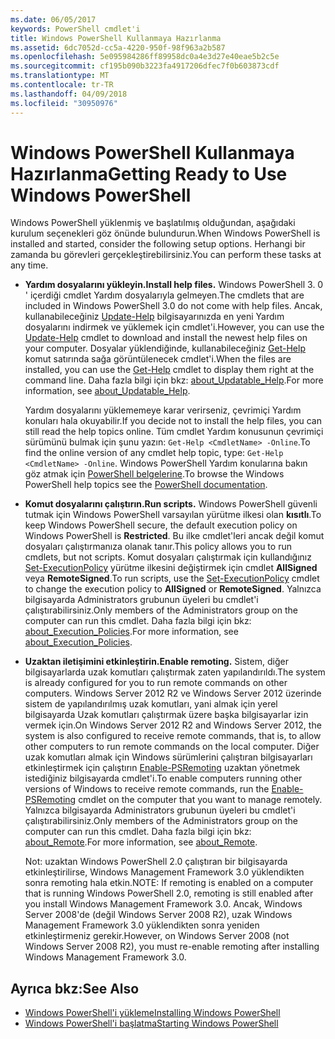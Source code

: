 ```yaml
---
ms.date: 06/05/2017
keywords: PowerShell cmdlet'i
title: Windows PowerShell Kullanmaya Hazırlanma
ms.assetid: 6dc7052d-cc5a-4220-950f-98f963a2b587
ms.openlocfilehash: 5e095984286ff89958dc0a4e3d27e40eae5b2c5e
ms.sourcegitcommit: cf195b090b3223fa4917206dfec7f0b603873cdf
ms.translationtype: MT
ms.contentlocale: tr-TR
ms.lasthandoff: 04/09/2018
ms.locfileid: "30950976"
---
```

# <a name="getting-ready-to-use-windows-powershell"></a><span data-ttu-id="9120d-103">Windows PowerShell Kullanmaya Hazırlanma</span><span class="sxs-lookup"><span data-stu-id="9120d-103">Getting Ready to Use Windows PowerShell</span></span>
<span data-ttu-id="9120d-104">Windows PowerShell yüklenmiş ve başlatılmış olduğundan, aşağıdaki kurulum seçenekleri göz önünde bulundurun.</span><span class="sxs-lookup"><span data-stu-id="9120d-104">When Windows PowerShell is installed and started, consider the following setup options.</span></span> <span data-ttu-id="9120d-105">Herhangi bir zamanda bu görevleri gerçekleştirebilirsiniz.</span><span class="sxs-lookup"><span data-stu-id="9120d-105">You can perform these tasks at any time.</span></span>

- <span data-ttu-id="9120d-106">**Yardım dosyalarını yükleyin.**</span><span class="sxs-lookup"><span data-stu-id="9120d-106">**Install help files.**</span></span> <span data-ttu-id="9120d-107">Windows PowerShell 3. 0 ' içerdiği cmdlet Yardım dosyalarıyla gelmeyen.</span><span class="sxs-lookup"><span data-stu-id="9120d-107">The cmdlets that are included in Windows PowerShell 3.0 do not come with help files.</span></span> <span data-ttu-id="9120d-108">Ancak, kullanabileceğiniz [Update-Help](/powershell/module/microsoft.powershell.core/update-help) bilgisayarınızda en yeni Yardım dosyalarını indirmek ve yüklemek için cmdlet'i.</span><span class="sxs-lookup"><span data-stu-id="9120d-108">However, you can use the [Update-Help](/powershell/module/microsoft.powershell.core/update-help) cmdlet to download and install the newest help files on your computer.</span></span> <span data-ttu-id="9120d-109">Dosyalar yüklendiğinde, kullanabileceğiniz [Get-Help](/powershell/module/microsoft.powershell.core/get-help) komut satırında sağa görüntülenecek cmdlet'i.</span><span class="sxs-lookup"><span data-stu-id="9120d-109">When the files are installed, you can use the [Get-Help](/powershell/module/microsoft.powershell.core/get-help) cmdlet to display them right at the command line.</span></span> <span data-ttu-id="9120d-110">Daha fazla bilgi için bkz: [about_Updatable_Help](/powershell/module/microsoft.powershell.core/about/about_updatable_help).</span><span class="sxs-lookup"><span data-stu-id="9120d-110">For more information, see [about_Updatable_Help](/powershell/module/microsoft.powershell.core/about/about_updatable_help).</span></span>

    <span data-ttu-id="9120d-111">Yardım dosyalarını yüklememeye karar verirseniz, çevrimiçi Yardım konuları hala okuyabilir.</span><span class="sxs-lookup"><span data-stu-id="9120d-111">If you decide not to install the help files, you can still read the help topics online.</span></span> <span data-ttu-id="9120d-112">Tüm cmdlet Yardım konusunun çevrimiçi sürümünü bulmak için şunu yazın: `Get-Help <CmdletName> -Online`.</span><span class="sxs-lookup"><span data-stu-id="9120d-112">To find the online version of any cmdlet help topic, type: `Get-Help <CmdletName> -Online`.</span></span> <span data-ttu-id="9120d-113">Windows PowerShell Yardım konularına bakın göz atmak için [PowerShell belgelerine](/powershell/scripting).</span><span class="sxs-lookup"><span data-stu-id="9120d-113">To browse the Windows PowerShell help topics see the [PowerShell documentation](/powershell/scripting).</span></span>

- <span data-ttu-id="9120d-114">**Komut dosyalarını çalıştırın.**</span><span class="sxs-lookup"><span data-stu-id="9120d-114">**Run scripts.**</span></span> <span data-ttu-id="9120d-115">Windows PowerShell güvenli tutmak için Windows PowerShell varsayılan yürütme ilkesi olan **kısıtlı**.</span><span class="sxs-lookup"><span data-stu-id="9120d-115">To keep Windows PowerShell secure, the default execution policy on Windows PowerShell is **Restricted**.</span></span> <span data-ttu-id="9120d-116">Bu ilke cmdlet'leri ancak değil komut dosyaları çalıştırmanıza olanak tanır.</span><span class="sxs-lookup"><span data-stu-id="9120d-116">This policy allows you to run cmdlets, but not scripts.</span></span> <span data-ttu-id="9120d-117">Komut dosyaları çalıştırmak için kullandığınız [Set-ExecutionPolicy](/powershell/module/microsoft.powershell.security/set-executionpolicy) yürütme ilkesini değiştirmek için cmdlet **AllSigned** veya **RemoteSigned**.</span><span class="sxs-lookup"><span data-stu-id="9120d-117">To run scripts, use the [Set-ExecutionPolicy](/powershell/module/microsoft.powershell.security/set-executionpolicy) cmdlet to change the execution policy to **AllSigned** or **RemoteSigned**.</span></span> <span data-ttu-id="9120d-118">Yalnızca bilgisayarda Administrators grubunun üyeleri bu cmdlet'i çalıştırabilirsiniz.</span><span class="sxs-lookup"><span data-stu-id="9120d-118">Only members of the Administrators group on the computer can run this cmdlet.</span></span> <span data-ttu-id="9120d-119">Daha fazla bilgi için bkz: [about_Execution_Policies](/powershell/module/microsoft.powershell.core/about/about_execution_policies).</span><span class="sxs-lookup"><span data-stu-id="9120d-119">For more information, see [about_Execution_Policies](/powershell/module/microsoft.powershell.core/about/about_execution_policies).</span></span>

- <span data-ttu-id="9120d-120">**Uzaktan iletişimini etkinleştirin.**</span><span class="sxs-lookup"><span data-stu-id="9120d-120">**Enable remoting.**</span></span> <span data-ttu-id="9120d-121">Sistem, diğer bilgisayarlarda uzak komutları çalıştırmak zaten yapılandırıldı.</span><span class="sxs-lookup"><span data-stu-id="9120d-121">The system is already configured for you to run remote commands on other computers.</span></span> <span data-ttu-id="9120d-122">Windows Server 2012 R2 ve Windows Server 2012 üzerinde sistem de yapılandırılmış uzak komutları, yani almak için yerel bilgisayarda Uzak komutları çalıştırmak üzere başka bilgisayarlar izin vermek için.</span><span class="sxs-lookup"><span data-stu-id="9120d-122">On Windows Server 2012 R2 and Windows Server 2012, the system is also configured to receive remote commands, that is, to allow other computers to run remote commands on the local computer.</span></span> <span data-ttu-id="9120d-123">Diğer uzak komutları almak için Windows sürümlerini çalıştıran bilgisayarları etkinleştirmek için çalıştırın [Enable-PSRemoting](/powershell/module/microsoft.powershell.core/enable-psremoting) uzaktan yönetmek istediğiniz bilgisayarda cmdlet'i.</span><span class="sxs-lookup"><span data-stu-id="9120d-123">To enable computers running other versions of Windows to receive remote commands, run the [Enable-PSRemoting](/powershell/module/microsoft.powershell.core/enable-psremoting) cmdlet on the computer that you want to manage remotely.</span></span> <span data-ttu-id="9120d-124">Yalnızca bilgisayarda Administrators grubunun üyeleri bu cmdlet'i çalıştırabilirsiniz.</span><span class="sxs-lookup"><span data-stu-id="9120d-124">Only members of the Administrators group on the computer can run this cmdlet.</span></span> <span data-ttu-id="9120d-125">Daha fazla bilgi için bkz: [about_Remote](/powershell/module/microsoft.powershell.core/about/about_remote).</span><span class="sxs-lookup"><span data-stu-id="9120d-125">For more information, see [about_Remote](/powershell/module/microsoft.powershell.core/about/about_remote).</span></span>

    <span data-ttu-id="9120d-126">Not: uzaktan Windows PowerShell 2.0 çalıştıran bir bilgisayarda etkinleştirilirse, Windows Management Framework 3.0 yüklendikten sonra remoting hala etkin.</span><span class="sxs-lookup"><span data-stu-id="9120d-126">NOTE: If remoting is enabled on a computer that is running Windows PowerShell 2.0, remoting is still enabled after you install Windows Management Framework 3.0.</span></span> <span data-ttu-id="9120d-127">Ancak, Windows Server 2008'de (değil Windows Server 2008 R2), uzak Windows Management Framework 3.0 yüklendikten sonra yeniden etkinleştirmeniz gerekir.</span><span class="sxs-lookup"><span data-stu-id="9120d-127">However, on Windows Server 2008 (not Windows Server 2008 R2), you must re-enable remoting after installing Windows Management Framework 3.0.</span></span>

## <a name="see-also"></a><span data-ttu-id="9120d-128">Ayrıca bkz:</span><span class="sxs-lookup"><span data-stu-id="9120d-128">See Also</span></span>
- [<span data-ttu-id="9120d-129">Windows PowerShell'i yükleme</span><span class="sxs-lookup"><span data-stu-id="9120d-129">Installing Windows PowerShell</span></span>](../setup/Installing-Windows-PowerShell.md)
- [<span data-ttu-id="9120d-130">Windows PowerShell'i başlatma</span><span class="sxs-lookup"><span data-stu-id="9120d-130">Starting Windows PowerShell</span></span>](/powershell/scripting/setup/starting-windows-powershell)